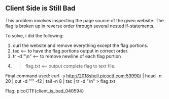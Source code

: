 Client Side is Still Bad
------------------------

This problem involves inspecting the page source of the given website.
The flag is broken up in reverse order through several nested if-statements.

To solve, i did the following:
1. curl the website and remove everything except the flag portions.
2. tac <-- to have the flag portions output in correct order.
3. tr -d "\n" <-- to remove newline of each flag portion
4. > flag.txt <-- output complete flag to text file.

Final command used:
    curl -s http://2018shell.picoctf.com:53990/ | head -n 20 | 
    cut -d "'" -f2 | tail -n 8 | tac | tr -d "\n" > flag.txt

Flag:
    picoCTF{client_is_bad_040594}
